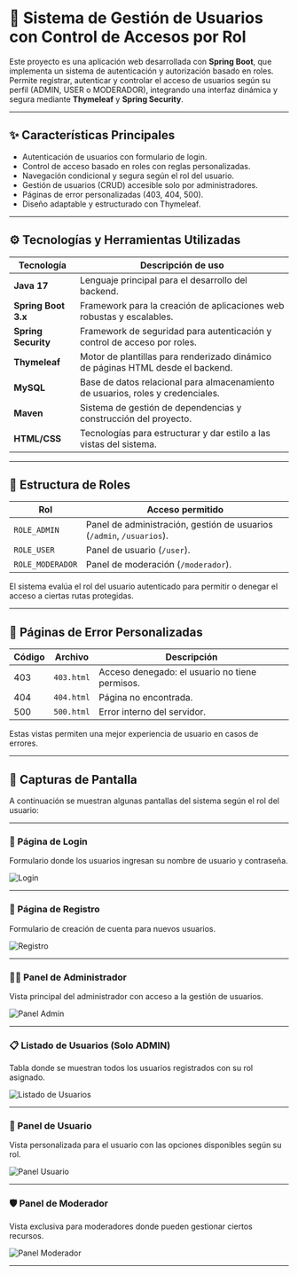 # 🔐 Sistema de Gestión de Usuarios con Control de Accesos por Rol

Este proyecto es una aplicación web desarrollada con **Spring Boot**, que implementa un sistema de autenticación y autorización basado en roles. Permite registrar, autenticar y controlar el acceso de usuarios según su perfil (ADMIN, USER o MODERADOR), integrando una interfaz dinámica y segura mediante **Thymeleaf** y **Spring Security**.

---

## ✨ Características Principales

- Autenticación de usuarios con formulario de login.
- Control de acceso basado en roles con reglas personalizadas.
- Navegación condicional y segura según el rol del usuario.
- Gestión de usuarios (CRUD) accesible solo por administradores.
- Páginas de error personalizadas (403, 404, 500).
- Diseño adaptable y estructurado con Thymeleaf.

---

## ⚙️ Tecnologías y Herramientas Utilizadas

| Tecnología            | Descripción de uso                                                                 |
|------------------------|------------------------------------------------------------------------------------|
| **Java 17**           | Lenguaje principal para el desarrollo del backend.                                 |
| **Spring Boot 3.x**   | Framework para la creación de aplicaciones web robustas y escalables.              |
| **Spring Security**   | Framework de seguridad para autenticación y control de acceso por roles.           |
| **Thymeleaf**         | Motor de plantillas para renderizado dinámico de páginas HTML desde el backend.    |
| **MySQL**             | Base de datos relacional para almacenamiento de usuarios, roles y credenciales.    |
| **Maven**             | Sistema de gestión de dependencias y construcción del proyecto.                    |
| **HTML/CSS**          | Tecnologías para estructurar y dar estilo a las vistas del sistema.                |

---

## 🧩 Estructura de Roles

| Rol           | Acceso permitido                       |
|---------------|----------------------------------------|
| `ROLE_ADMIN`  | Panel de administración, gestión de usuarios (`/admin`, `/usuarios`). |
| `ROLE_USER`   | Panel de usuario (`/user`).            |
| `ROLE_MODERADOR` | Panel de moderación (`/moderador`). |

El sistema evalúa el rol del usuario autenticado para permitir o denegar el acceso a ciertas rutas protegidas.

---

## 📄 Páginas de Error Personalizadas

| Código | Archivo        | Descripción                                      |
|--------|----------------|--------------------------------------------------|
| 403    | `403.html`     | Acceso denegado: el usuario no tiene permisos.  |
| 404    | `404.html`     | Página no encontrada.                           |
| 500    | `500.html`     | Error interno del servidor.                     |

Estas vistas permiten una mejor experiencia de usuario en casos de errores.

---



## 📸 Capturas de Pantalla

A continuación se muestran algunas pantallas del sistema según el rol del usuario:

---

### 🔐 Página de Login
Formulario donde los usuarios ingresan su nombre de usuario y contraseña.

![Login](docs/screenshots/login.png)

---

### 📝 Página de Registro
Formulario de creación de cuenta para nuevos usuarios.

![Registro](docs/screenshots/registro.png)

---

### 🧑‍💼 Panel de Administrador
Vista principal del administrador con acceso a la gestión de usuarios.

![Panel Admin](docs/screenshots/panel-admin.png)

---

### 📋 Listado de Usuarios (Solo ADMIN)
Tabla donde se muestran todos los usuarios registrados con su rol asignado.

![Listado de Usuarios](docs/screenshots/listado-usuarios.png)

---

### 👤 Panel de Usuario
Vista personalizada para el usuario con las opciones disponibles según su rol.

![Panel Usuario](docs/screenshots/panel-user.png)

---

### 🛡️ Panel de Moderador
Vista exclusiva para moderadores donde pueden gestionar ciertos recursos.

![Panel Moderador](docs/screenshots/panel-moderador.png)

---
